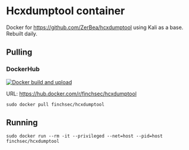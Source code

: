 # Hcxdumptool container

Docker for https://github.com/ZerBea/hcxdumptool using Kali as a base. Rebuilt daily.

## Pulling

### DockerHub

[![Docker build and upload](https://github.com/FinchSec/hcxdumptool-docker/actions/workflows/docker.yml/badge.svg?event=push)](https://github.com/FinchSec/hcxdumptool-docker/actions/workflows/docker.yml)

URL: https://hub.docker.com/r/finchsec/hcxdumptool

`sudo docker pull finchsec/hcxdumptool`

## Running

`sudo docker run --rm -it --privileged --net=host --pid=host finchsec/hcxdumptool`
